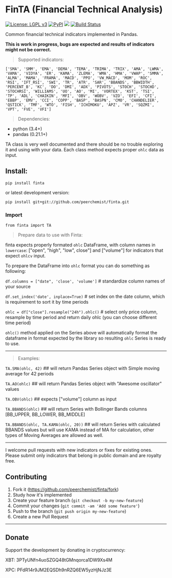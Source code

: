 # FinTA (Financial Technical Analysis)

[![License: LGPL v3](https://img.shields.io/badge/License-LGPL%20v3-blue.svg)](https://www.gnu.org/licenses/lgpl-3.0)
[![PyPI](https://img.shields.io/pypi/v/finta.svg?style=flat-square)](https://pypi.python.org/pypi/finta/)
[![](https://img.shields.io/badge/python-3.4+-blue.svg)](https://www.python.org/download/releases/3.4.0/)
[![Build Status](https://travis-ci.org/peerchemist/finta.svg?branch=master)](https://travis-ci.org/peerchemist/finta)

Common financial technical indicators implemented in Pandas.

**This is work in progress, bugs are expected and results of indicators
might not be correct.**

> Supported indicators:

```
['SMA', 'SMM', 'EMA', 'DEMA', 'TEMA', 'TRIMA', 'TRIX', 'AMA', 'LWMA', 'VAMA', 'VIDYA', 'ER', 'KAMA', 'ZLEMA', 'WMA', 'HMA', 'VWAP', 'SMMA', 'ALMA', 'MAMA', 'FRAMA', 'MACD', 'PPO', 'VW_MACD', 'MOM', 'ROC', 'RSI', 'IFT_RSI', 'SWI', 'TR', 'ATR', 'SAR', 'BBANDS', 'BBWIDTH', 'PERCENT_B', 'KC', 'DO', 'DMI', 'ADX', 'PIVOTS', 'STOCH', 'STOCHD', 'STOCHRSI', 'WILLIAMS', 'UO', 'AO', 'MI', 'VORTEX', 'KST', 'TSI', 'TP', 'ADL', 'CHAIKIN', 'MFI', 'OBV', 'WOBV', 'VZO', 'EFI', 'CFI', 'EBBP', 'EMV', 'CCI', 'COPP', 'BASP', 'BASPN', 'CMO', 'CHANDELIER', 'QSTICK', 'TMF', 'WTO', 'FISH', 'ICHIMOKU', 'APZ', 'VR', 'SQZMI', 'VPT', 'FVE', 'VFI']
```

> Dependencies:

-   python (3.4+)
-   pandas (0.21.1+)

TA class is very well documented and there should be no trouble
exploring it and using with your data. Each class method expects proper
`ohlc` data as input.

## Install:

`pip install finta`

or latest development version:

`pip install git+git://github.com/peerchemist/finta.git`

### Import

`from finta import TA`

> Prepare data to use with Finta:

finta expects properly formated `ohlc` DataFrame, with column names in `lowercase`:
 ["open", "high", "low", close"] and ["volume"] for indicators that expect `ohlcv` input.

To prepare the DataFrame into `ohlc` format you can do something as following:

`df.columns = ["date", 'close', 'volume']`  # standardize column names of your source

`df.set_index('date', inplace=True)`  # set index on the date column, which is requirement to sort it by time periods

`ohlc = df["close"].resample("24h").ohlc()`  # select only price column, resample by time period and return daily ohlc (you can choose different time period)

`ohlc()` method applied on the Series above will automatically format the dataframe in format expected by the library so resulting `ohlc` Series is ready to use.

____________________________________________________________________________

> Examples:

`TA.SMA(ohlc, 42)` ## will return Pandas Series object with Simple
moving average for 42 periods

`TA.AO(ohlc)` ## will return Pandas Series object with "Awesome oscillator" values

`TA.OBV(ohlc)` ## expects ["volume"] column as input

`TA.BBANDS(ohlc)` ## will return Series with Bollinger Bands columns [BB_UPPER, BB_LOWER, BB_MIDDLE]

`TA.BBANDS(ohlc, TA.KAMA(ohlc, 20))` ## will return Series with calculated BBANDS values but will use KAMA instead of MA for calculation, other types of Moving Averages are allowed as well.

------------------------------------------------------------------------

I welcome pull requests with new indicators or fixes for existing ones.
Please submit only indicators that belong in public domain and are
royalty free.

## Contributing

1. Fork it (https://github.com/peerchemist/finta/fork)
2. Study how it's implemented
3. Create your feature branch (`git checkout -b my-new-feature`)
4. Commit your changes (`git commit -am 'Add some feature'`)
5. Push to the branch (`git push origin my-new-feature`)
6. Create a new Pull Request

------------------------------------------------------------------------

## Donate

Support the development by donating in cryptocurrency:

XBT: 3PTyUNfn4uoSZGQ48tGMnqorca1DW9Xs4M

XPC: PFdR14r9JM2EQSDh9nRZQ6EW5yzHjNJz3E
